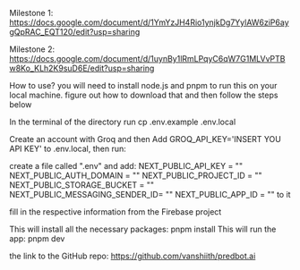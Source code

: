 Milestone 1:
https://docs.google.com/document/d/1YmYzJH4Rio1ynjkDg7YylAW6ziP6aygQpRAC_EQT120/edit?usp=sharing

Milestone 2:
https://docs.google.com/document/d/1uynBy1lRmLPqyC6qW7G1MLVvPTBw8Ko_KLh2K9suD6E/edit?usp=sharing

How to use?
you will need to install node.js and pnpm to run this on your local machine. 
figure out how to download that and then follow the steps below 

In the terminal of the directory run
cp .env.example .env.local

Create an account with Groq and then
Add GROQ_API_KEY='INSERT YOU API KEY'
to .env.local, then run:

create a file called ".env" and add:
NEXT_PUBLIC_API_KEY = ""
NEXT_PUBLIC_AUTH_DOMAIN =  ""
NEXT_PUBLIC_PROJECT_ID = ""
NEXT_PUBLIC_STORAGE_BUCKET = ""
NEXT_PUBLIC_MESSAGING_SENDER_ID= ""
NEXT_PUBLIC_APP_ID =  ""
to it

fill in the respective information from the Firebase project

This will install all the necessary packages: pnpm install
This will run the app: pnpm dev

the link to the GitHub repo:
https://github.com/vanshiith/predbot.ai

